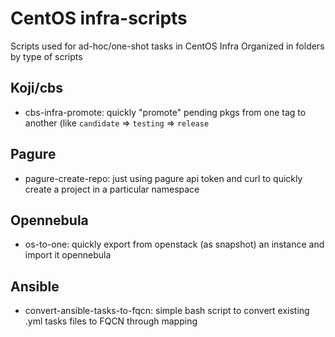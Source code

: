 # CentOS infra-scripts

Scripts used for ad-hoc/one-shot tasks in CentOS Infra
Organized in folders by type of scripts

## Koji/cbs
 * cbs-infra-promote: quickly "promote" pending pkgs from one tag to another (like `candidate` => `testing` => `release `

## Pagure
 * pagure-create-repo: just using pagure api token and curl to quickly create a project in a particular namespace

## Opennebula
 * os-to-one: quickly export from openstack (as snapshot) an instance and import it opennebula

## Ansible
 * convert-ansible-tasks-to-fqcn: simple bash script to convert existing .yml tasks files to FQCN through mapping 
